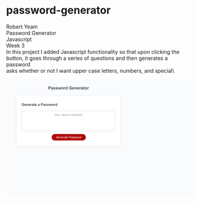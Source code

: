 # password-generator

Robert Yeam\
Password Generator\
Javascript\
Week 3\
In this project I added Javascript functionality so that upon clicking the button, it goes through a series of questions and then generates a password\
asks whether or not I want upper case letters, numbers, and special\


![Alt text](_C__Users_rober_UCIBootCamp_password-generator_index.html.png?raw=true "Title")

